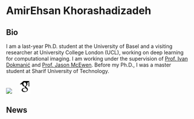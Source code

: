 # AmirEhsan Khorashadizadeh

## Bio

I am a last-year Ph.D. student at the University of Basel and a visiting researcher at University College London (UCL), working on deep learning for computational imaging. I am working under the supervision of [Prof. Ivan Dokmanić](https://sada.dmi.unibas.ch/en/people/head-of-sada/ivan-dokmanic) and [Prof. Jason McEwen](http://www.jasonmcewen.org/). Before my Ph.D., I was a master student at Sharif University of Technology.

[<img src="https://cdn1.iconfinder.com/data/icons/logotypes/32/circle-linkedin-1024.png" width="30px">](https://www.linkedin.com/in/amir-ehsan/) &nbsp;&nbsp;&nbsp; [<img src="google-scholar.svg" width="30px">](https://scholar.google.com/citations?user=Rou2vXcAAAAJ&hl=en)

## News








